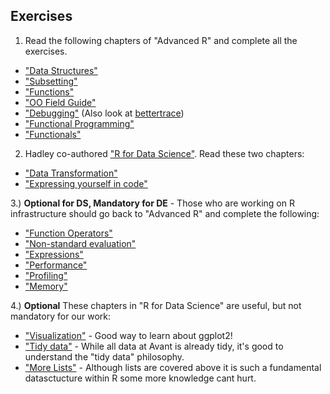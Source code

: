 ## Exercises

1) Read the following chapters of "Advanced R" and complete all the exercises.

 * ["Data Structures"](http://adv-r.had.co.nz/Data-structures.html)
 * ["Subsetting"](http://adv-r.had.co.nz/Subsetting.html)
 * ["Functions"](http://adv-r.had.co.nz/Functions.html)
 * ["OO Field Guide"](http://adv-r.had.co.nz/OO-essentials.html)
 * ["Debugging"](http://adv-r.had.co.nz/Exceptions-Debugging.html) (Also look at [bettertrace](https://github.com/robertzk/bettertrace))
 * ["Functional Programming"](http://adv-r.had.co.nz/Functional-programming.html)
 * ["Functionals"](http://adv-r.had.co.nz/Functionals.html)

2) Hadley co-authored ["R for Data Science"](http://r4ds.had.co.nz/).  Read these two chapters:

 * ["Data Transformation"](http://r4ds.had.co.nz/transform.html)
 * ["Expressing yourself in code"](http://r4ds.had.co.nz/functions.html)

3.) **Optional for DS, Mandatory for DE** - Those who are working on R infrastructure should go back to "Advanced R" and complete the following:

* ["Function Operators"](http://adv-r.had.co.nz/Function-operators.html)
* ["Non-standard evaluation"](http://adv-r.had.co.nz/Computing-on-the-language.html)
* ["Expressions"](http://adv-r.had.co.nz/Expressions.html)
* ["Performance"](http://adv-r.had.co.nz/Performance.html)
* ["Profiling"](http://adv-r.had.co.nz/Profiling.html)
* ["Memory"](http://adv-r.had.co.nz/memory.html)

4.) **Optional** These chapters in "R for Data Science" are useful, but not mandatory for our work:

* ["Visualization"](http://r4ds.had.co.nz/visualize.html) - Good way to learn about ggplot2!
* ["Tidy data"](http://r4ds.had.co.nz/tidy.html) - While all data at Avant is already tidy, it's good to understand the "tidy data" philosophy.
* ["More Lists"](http://r4ds.had.co.nz/lists.html) - Although lists are covered above it is such a fundamental datasctucture within R some more knowledge cant hurt.
